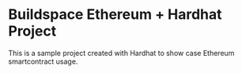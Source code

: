 # Buildspace Ethereum + Hardhat Project

This is a sample project created with Hardhat to show case Ethereum smartcontract usage.
